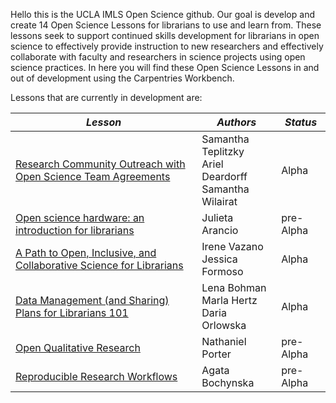 Hello this is the UCLA IMLS Open Science github. Our goal is develop and create 14 Open Science Lessons for librarians to use and learn from. 
These lessons seek to support continued skills development for librarians in open science to effectively provide instruction to new researchers 
and effectively collaborate with faculty and researchers in science projects using open science practices. In here you will find these Open Science Lessons in and out of development using the Carpentries Workbench.

Lessons that are currently in development are:

| ***Lesson*** | ***Authors*** | ***Status*** |
| ---------- | ----------- | ---------- |
| [Research Community Outreach with Open Science Team Agreements](https://github.com/ucla-imls-open-sci/TeamAgreements) | Samantha Teplitzky <br/> Ariel Deardorff <br/> Samantha Wilairat | Alpha |
| [Open science hardware: an introduction for librarians](https://github.com/ucla-imls-open-sci/lc-open-hw) | Julieta Arancio | pre-Alpha |
| [A Path to Open, Inclusive, and Collaborative Science for Librarians](https://github.com/ucla-imls-open-sci/collaborative-science-for-librarians) | Irene Vazano <br/> Jessica Formoso | Alpha|
| [Data Management (and Sharing) Plans for Librarians 101](https://github.com/ucla-imls-open-sci/dmp101) | Lena Bohman <br/> Marla Hertz <br/> Daria Orlowska | Alpha |
| [Open Qualitative Research](https://github.com/ucla-imls-open-sci/open-qualitative-research) | Nathaniel Porter | pre-Alpha |
| [Reproducible Research Workflows](https://github.com/ucla-imls-open-sci/reproducible-workflows) | Agata Bochynska | pre-Alpha |




